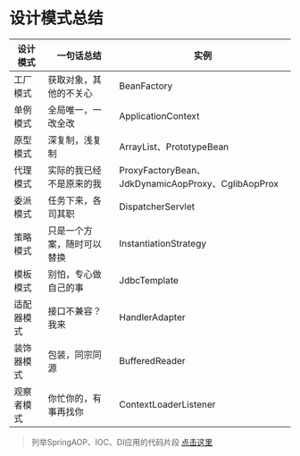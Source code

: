 # 设计模式总结
设计模式|一句话总结|实例
----|----|----
工厂模式|获取对象，其他的不关心|BeanFactory
单例模式|全局唯一，一改全改|ApplicationContext
原型模式|深复制，浅复制|ArrayList、PrototypeBean
代理模式|实际的我已经不是原来的我|ProxyFactoryBean、JdkDynamicAopProxy、CglibAopProx
委派模式|任务下来，各司其职|DispatcherServlet
策略模式|只是一个方案，随时可以替换|InstantiationStrategy
模板模式|别怕，专心做自己的事|JdbcTemplate
适配器模式|接口不兼容？我来|HandlerAdapter
装饰器模式|包装，同宗同源|BufferedReader
观察者模式|你忙你的，有事再找你|ContextLoaderListener

> 列举SpringAOP、IOC、DI应用的代码片段
[点击这里](../spring/spring-simple-step/readme.md)
